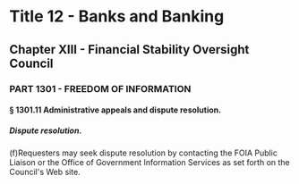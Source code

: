 
# Title 12 - Banks and Banking
## Chapter XIII - Financial Stability Oversight Council
### PART 1301 - FREEDOM OF INFORMATION
#### § 1301.11 Administrative appeals and dispute resolution.
##### Dispute resolution.

(f)Requesters may seek dispute resolution by contacting the FOIA Public Liaison or the Office of Government Information Services as set forth on the Council's Web site.

